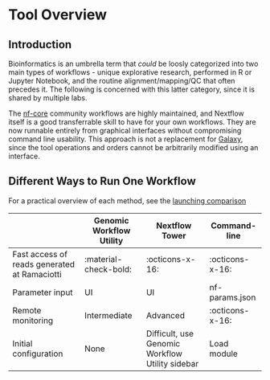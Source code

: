 # Tool Overview

## Introduction

Bioinformatics is an umbrella term that *could* be loosly categorized into two main types of workflows - unique explorative research, performed in R or Jupyter Notebook, and the routine alignment/mapping/QC that often precedes it. The following is concerned with this latter category, since it is shared by multiple labs. 

The [nf-core](https://nf-co.re/) community workflows are highly maintained, and Nextflow itself is a good transferrable skill to have for your own workflows. They are now runnable entirely from graphical interfaces without compromising command line usability. This approach is not a replacement for [Galaxy](https://usegalaxy.org.au/), since the tool operations and orders cannot be arbitrarily modified using an interface.

## Different Ways to Run One Workflow

For a practical overview of each method, see the [launching comparison](./Guides/nextflow.md#launching-comparison)

|| Genomic Workflow Utility | Nextflow Tower | Command-line |
| -- | -- | -- | -- |
| Fast access of reads generated at Ramaciotti | :material-check-bold: | :octicons-x-16: | :octicons-x-16: |
| Parameter input | UI | UI | nf-params.json |
| Remote monitoring | Intermediate | Advanced | :octicons-x-16: |
| Initial configuration | None | Difficult, use Genomic Workflow Utility sidebar | Load module |